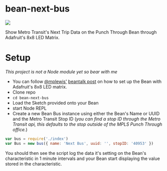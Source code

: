 bean-next-bus
=============
![](https://dl.dropboxusercontent.com/s/aop4d9ihtxx6g55/bean-next-bus.gif)

Show Metro Transit's Next Trip Data on the Punch Through Bean through Adafruit's 8x8 LED Matrix.

# Setup
_This project is not a Node module yet so bear with me_
- You can follow [@mplewis'](https://github.com/mplewis) [beantalk post](http://beantalk.punchthrough.com/t/cute-little-mini-led-matrix-and-the-bean/512) on how to set up the Bean with Adafruit's 8x8 LED matrix.
- Clone repo
- `cd bean-next-bus`
- Load the Sketch provided onto your Bean
- start Node REPL
- Create a new Bean Bus instance using either the Bean's Name or UUID and the Metro Transit Stop ID 
(_you can find a stop ID through the Metro Transit api, this defaults to the stop outside of the MPLS Punch Through office._)
```javascript
var bus = require('./index')
var Bus = new bus({ name: 'Next Bus', uuid: '', stopID: '40953' })
```
You should then see the script log the data it's setting on the Bean's characteristic in 1 minute intervals and your Bean start displaying the value stored in the characteristic. 
